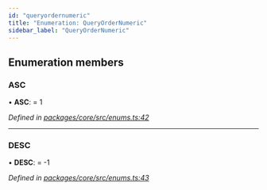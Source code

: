 ```yaml
---
id: "queryordernumeric"
title: "Enumeration: QueryOrderNumeric"
sidebar_label: "QueryOrderNumeric"
---
```


## Enumeration members

### ASC

•  **ASC**:  = 1

*Defined in [packages/core/src/enums.ts:42](https://github.com/mikro-orm/mikro-orm/blob/d945b8a11/packages/core/src/enums.ts#L42)*

___

### DESC

•  **DESC**:  = -1

*Defined in [packages/core/src/enums.ts:43](https://github.com/mikro-orm/mikro-orm/blob/d945b8a11/packages/core/src/enums.ts#L43)*
